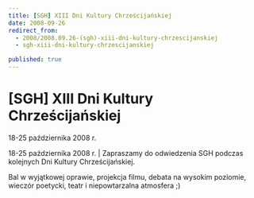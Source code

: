 ```yaml
---
title: [SGH] XIII Dni Kultury Chrześcijańskiej
date: 2008-09-26
redirect_from: 
  - 2008/2008.09.26-(sgh)-xiii-dni-kultury-chrzescijanskiej
  - sgh-xiii-dni-kultury-chrzescijanskiej

published: true
---
```




# [SGH] XIII Dni Kultury Chrześcijańskiej

<time>18-25 października 2008 r.</time>

18-25 października 2008 r. | 
Zapraszamy do odwiedzenia SGH podczas kolejnych Dni Kultury Chrześcijańskiej.

Bal w wyjątkowej oprawie, projekcja filmu,&nbsp;debata na wysokim poziomie, wieczór poetycki, teatr i niepowtarzalna atmosfera ;)

         

         


<!--CONTENT FROM OLD SERVER (jos before 2013): 18-25 października 2008 r. | 
Zapraszamy do odwiedzenia SGH podczas kolejnych Dni Kultury Chrześcijańskiej.

Bal w wyjątkowej oprawie, projekcja filmu,&nbsp;debata na wysokim poziomie, wieczór poetycki, teatr i niepowtarzalna atmosfera ;)

         

         

-->

<!--{{json:{"created_date":"2008-09-26 04:39:16","publish_down":"0000-00-00 00:00:00","id":"652"}}}-->